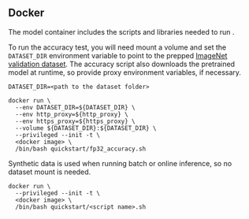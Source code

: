 <!--- 60. Docker -->
## Docker

The model container includes the scripts and libraries needed to run 
<model name> <precision> <mode>.

To run the accuracy test, you will need
mount a volume and set the `DATASET_DIR` environment variable to point
to the prepped [ImageNet validation dataset](#dataset). The accuracy
script also downloads the pretrained model at runtime, so provide proxy
environment variables, if necessary.

```
DATASET_DIR=<path to the dataset folder>

docker run \
  --env DATASET_DIR=${DATASET_DIR} \
  --env http_proxy=${http_proxy} \
  --env https_proxy=${https_proxy} \
  --volume ${DATASET_DIR}:${DATASET_DIR} \
  --privileged --init -t \
  <docker image> \
  /bin/bash quickstart/fp32_accuracy.sh
```

Synthetic data is used when running batch or online inference, so no
dataset mount is needed.

```
docker run \
  --privileged --init -t \
  <docker image> \
  /bin/bash quickstart/<script name>.sh
```
